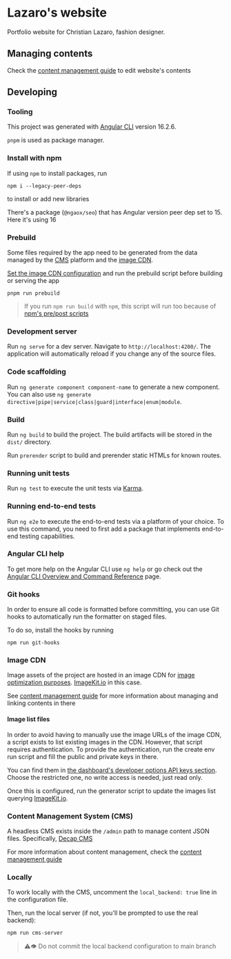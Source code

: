 # Lazaro's website

Portfolio website for Christian Lazaro, fashion designer.

## Managing contents

Check the [content management guide] to edit website's contents

[content management guide]: docs/content-management/index.md

## Developing

### Tooling

This project was generated with [Angular CLI](https://github.com/angular/angular-cli) version 16.2.6.

`pnpm` is used as package manager.

### Install with npm

If using `npm` to install packages, run

```shell
npm i --legacy-peer-deps
```

to install or add new libraries

There's a package (`@ngaox/seo`) that has Angular version peer dep set to 15. Here it's using 16

### Prebuild

Some files required by the app need to be generated from the data managed by the [CMS] platform and the [image CDN].

[Set the image CDN configuration](#images-cdn) and run the prebuild script before building or serving the app

```shell
pnpm run prebuild
```

> If you run `npm run build` with `npm`, this script will run too because of [npm's pre/post scripts](https://docs.npmjs.com/cli/v9/using-npm/scripts#pre--post-scripts)

### Development server

Run `ng serve` for a dev server. Navigate to `http://localhost:4200/`. The application will automatically reload if you
change any of the source files.

### Code scaffolding

Run `ng generate component component-name` to generate a new component. You can also
use `ng generate directive|pipe|service|class|guard|interface|enum|module`.

### Build

Run `ng build` to build the project. The build artifacts will be stored in the `dist/` directory.

Run `prerender` script to build and prerender static HTMLs for known routes.

### Running unit tests

Run `ng test` to execute the unit tests via [Karma](https://karma-runner.github.io).

### Running end-to-end tests

Run `ng e2e` to execute the end-to-end tests via a platform of your choice. To use this command, you need to first add a
package that implements end-to-end testing capabilities.

### Angular CLI help

To get more help on the Angular CLI use `ng help` or go check out
the [Angular CLI Overview and Command Reference](https://angular.io/cli) page.

### Git hooks

In order to ensure all code is formatted before committing, you can use Git hooks to automatically run the formatter on
staged files.

To do so, install the hooks by running

```shell
npm run git-hooks
```

### Image CDN

[image CDN]: #images-cdn

Image assets of the project are hosted in an image CDN
for [image optimization purposes](https://web.dev/image-cdns/#how-image-cdns-use-urls-to-indicate-optimization-options). [ImageKit.io]
in this case.

See [content management guide] for more information about managing and linking contents in there

#### Image list files

In order to avoid having to manually use the image URLs of the image CDN, a script exists to list existing images in the
CDN. However, that script requires authentication. To provide the authentication, run the create env run script and fill the public and private keys in there.

You can find them
in [the dashboard's developer options API keys section](https://imagekit.io/dashboard/developer/api-keys). Choose the
restricted one, no write access is needed, just read only.

Once this is configured, run the generator script to update the images list querying [ImageKit.io].

[ImageKit.io]: https://imagekit.io

### Content Management System (CMS)

[CMS]: #content-management-system-cms

A headless CMS exists inside the `/admin` path to manage content JSON files. Specifically, [Decap CMS]

For more information about content management, check the [content management guide]

### Locally

To work locally with the CMS, uncomment the `local_backend: true` line in the configuration file.

Then, run the local server (if not, you'll be prompted to use the real backend):

```
npm run cms-server
```

> ⚠️👁️ Do not commit the local backend configuration to main branch

[Decap CMS]: https://decapcms.org
